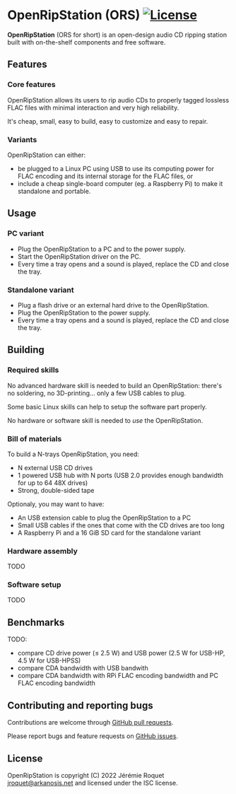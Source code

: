 # OpenRipStation (ORS) [![License](https://img.shields.io/badge/license-ISC-blue.svg)](/LICENSE)

**OpenRipStation** (ORS for short) is an open-design audio CD ripping station built with on-the-shelf components and free software.

## Features

### Core features

OpenRipStation allows its users to rip audio CDs to properly tagged lossless FLAC files with minimal interaction and very high reliability.

It's cheap, small, easy to build, easy to customize and easy to repair.

### Variants

OpenRipStation can either:
 - be plugged to a Linux PC using USB to use its computing power for FLAC encoding and its internal storage for the FLAC files, or
 - include a cheap single-board computer (eg. a Raspberry Pi) to make it standalone and portable.

## Usage

### PC variant

 - Plug the OpenRipStation to a PC and to the power supply.
 - Start the OpenRipStation driver on the PC.
 - Every time a tray opens and a sound is played, replace the CD and close the tray.

### Standalone variant

 - Plug a flash drive or an external hard drive to the OpenRipStation.
 - Plug the OpenRipStation to the power supply.
 - Every time a tray opens and a sound is played, replace the CD and close the tray.

## Building

### Required skills

No advanced hardware skill is needed to build an OpenRipStation: there's no soldering, no 3D-printing… only a few USB cables to plug.

Some basic Linux skills can help to setup the software part properly.

No hardware or software skill is needed to *use* the OpenRipStation.

### Bill of materials

To build a N-trays OpenRipStation, you need:

 - N external USB CD drives
 - 1 powered USB hub with N ports (USB 2.0 provides enough bandwidth for up to 64 48X drives)
 - Strong, double-sided tape
 
Optionaly, you may want to have:

 - An USB extension cable to plug the OpenRipStation to a PC
 - Small USB cables if the ones that come with the CD drives are too long
 - A Raspberry Pi and a 16 GiB SD card for the standalone variant

### Hardware assembly

TODO

### Software setup

TODO

## Benchmarks

TODO:
 - compare CD drive power (≤ 2.5 W) and USB power (2.5 W for USB-HP, 4.5 W for USB-HPSS)
 - compare CDA bandwidth with USB bandwith
 - compare CDA bandwidth with RPi FLAC encoding bandwidth and PC FLAC encoding bandwidth

## Contributing and reporting bugs

Contributions are welcome through [GitHub pull requests](https://github.com/Arkanosis/OpenRipStation/pulls).

Please report bugs and feature requests on [GitHub issues](https://github.com/Arkanosis/OpenRipStation/issues).

## License

OpenRipStation is copyright (C) 2022 Jérémie Roquet <jroquet@arkanosis.net> and licensed under the ISC license.
